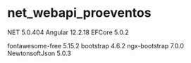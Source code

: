 # net_webapi_proeventos

NET 5.0.404
Angular 12.2.18
EFCore 5.0.2

fontawesome-free 5.15.2
bootstrap 4.6.2
ngx-bootstrap 7.0.0
NewtonsoftJson 5.0.3